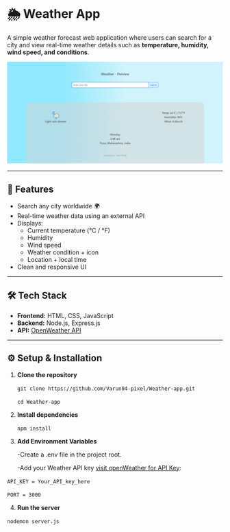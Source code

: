 # 🌦️ Weather App

A simple weather forecast web application where users can search for a city and view real-time weather details such as **temperature, humidity, wind speed, and conditions**.  

![Preview Screenshot](./public/assets/weather.png)

---

## 🚀 Features
- Search any city worldwide 🌍
- Real-time weather data using an external API
- Displays:
  - Current temperature (°C / °F)
  - Humidity
  - Wind speed
  - Weather condition + icon
  - Location + local time
- Clean and responsive UI  

---

## 🛠️ Tech Stack
- **Frontend:** HTML, CSS, JavaScript  
- **Backend:** Node.js, Express.js  
- **API:** [OpenWeather API](https://openweathermap.org/)

---

## ⚙️ Setup & Installation

1. **Clone the repository**

   `git clone https://github.com/Varun04-pixel/Weather-app.git`
   
   `cd Weather-app`

3. **Install dependencies**

   `npm install`

5. **Add Environment Variables**

   -Create a .env file in the project root.

   -Add your Weather API key [visit openWeather for API Key](https://openweathermap.org/):

  `API_KEY = Your_API_key_here`
  
  `PORT = 3000`

4. **Run the server**

  `nodemon server.js`
